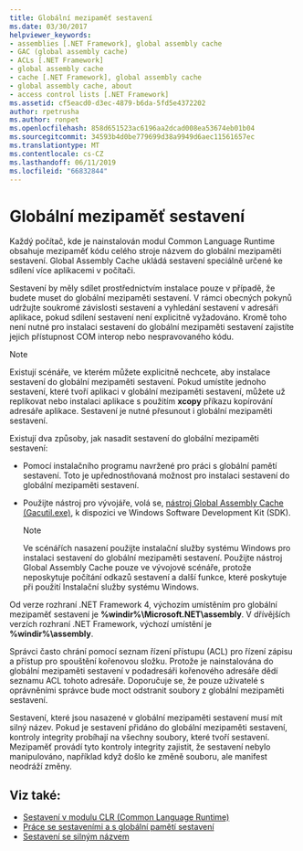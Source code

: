 ```yaml
---
title: Globální mezipaměť sestavení
ms.date: 03/30/2017
helpviewer_keywords:
- assemblies [.NET Framework], global assembly cache
- GAC (global assembly cache)
- ACLs [.NET Framework]
- global assembly cache
- cache [.NET Framework], global assembly cache
- global assembly cache, about
- access control lists [.NET Framework]
ms.assetid: cf5eacd0-d3ec-4879-b6da-5fd5e4372202
author: rpetrusha
ms.author: ronpet
ms.openlocfilehash: 858d651523ac6196aa2dcad008ea53674eb01b04
ms.sourcegitcommit: 34593b4d0be779699d38a9949d6aec11561657ec
ms.translationtype: MT
ms.contentlocale: cs-CZ
ms.lasthandoff: 06/11/2019
ms.locfileid: "66832844"
---
```

# <a name="global-assembly-cache"></a>Globální mezipaměť sestavení
Každý počítač, kde je nainstalován modul Common Language Runtime obsahuje mezipaměť kódu celého stroje názvem do globální mezipaměti sestavení. Global Assembly Cache ukládá sestavení speciálně určené ke sdílení více aplikacemi v počítači.  
  
 Sestavení by měly sdílet prostřednictvím instalace pouze v případě, že budete muset do globální mezipaměti sestavení. V rámci obecných pokynů udržujte soukromé závislosti sestavení a vyhledání sestavení v adresáři aplikace, pokud sdílení sestavení není explicitně vyžadováno. Kromě toho není nutné pro instalaci sestavení do globální mezipaměti sestavení zajistíte jejich přístupnost COM interop nebo nespravovaného kódu.  
  
> [!NOTE]
>  Existují scénáře, ve kterém můžete explicitně nechcete, aby instalace sestavení do globální mezipaměti sestavení. Pokud umístíte jednoho sestavení, které tvoří aplikaci v globální mezipaměti sestavení, můžete už replikovat nebo instalaci aplikace s použitím **xcopy** příkazu kopírování adresáře aplikace. Sestavení je nutné přesunout i globální mezipaměti sestavení.  
  
 Existují dva způsoby, jak nasadit sestavení do globální mezipaměti sestavení:  
  
- Pomocí instalačního programu navržené pro práci s globální pamětí sestavení. Toto je upřednostňovaná možnost pro instalaci sestavení do globální mezipaměti sestavení.  
  
- Použijte nástroj pro vývojáře, volá se, [nástroj Global Assembly Cache (Gacutil.exe)](../../../docs/framework/tools/gacutil-exe-gac-tool.md), k dispozici ve Windows Software Development Kit (SDK).  
  
    > [!NOTE]
    >  Ve scénářích nasazení použijte instalační služby systému Windows pro instalaci sestavení do globální mezipaměti sestavení. Použijte nástroj Global Assembly Cache pouze ve vývojové scénáře, protože neposkytuje počítání odkazů sestavení a další funkce, které poskytuje při použití Instalační služby systému Windows.  
  
 Od verze rozhraní .NET Framework 4, výchozím umístěním pro globální mezipaměť sestavení je **%windir%\Microsoft.NET\assembly**. V dřívějších verzích rozhraní .NET Framework, výchozí umístění je **%windir%\assembly**.  
  
 Správci často chrání pomocí seznam řízení přístupu (ACL) pro řízení zápisu a přístup pro spouštění kořenovou složku. Protože je nainstalována do globální mezipaměti sestavení v podadresáři kořenového adresáře dědí seznamu ACL tohoto adresáře. Doporučuje se, že pouze uživatelé s oprávněními správce bude moct odstranit soubory z globální mezipaměti sestavení.  
  
 Sestavení, které jsou nasazené v globální mezipaměti sestavení musí mít silný název. Pokud je sestavení přidáno do globální mezipaměti sestavení, kontroly integrity probíhají na všechny soubory, které tvoří sestavení. Mezipaměť provádí tyto kontroly integrity zajistit, že sestavení nebylo manipulováno, například když došlo ke změně souboru, ale manifest neodráží změny.  
  
## <a name="see-also"></a>Viz také:

- [Sestavení v modulu CLR (Common Language Runtime)](../../../docs/framework/app-domains/assemblies-in-the-common-language-runtime.md)
- [Práce se sestaveními a s globální pamětí sestavení](../../../docs/framework/app-domains/working-with-assemblies-and-the-gac.md)
- [Sestavení se silným názvem](../../../docs/framework/app-domains/strong-named-assemblies.md)
